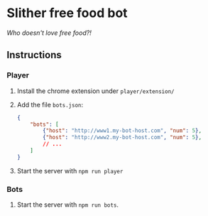 # Slither free food bot 

*Who doesn't love free food?!*
## Instructions

### Player

1. Install the chrome extension under `player/extension/`
1. Add the file `bots.json`:

    ```json
    {
        "bots": [
            {"host": "http://www1.my-bot-host.com", "num": 5},
            {"host": "http://www2.my-bot-host.com", "num": 5},
            // ...
        ]
    }
    ```

1. Start the server with `npm run player`

### Bots

1. Start the server with `npm run bots`.

